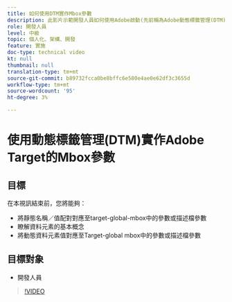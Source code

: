 ```yaml
---
title: 如何使用DTM實作Mbox參數
description: 此影片示範開發人員如何使用Adobe啟動(先前稱為Adobe動態標籤管理(DTM))來實作mbox參數。
role: 開發人員
level: 中級
topic: 個人化、架構、開發
feature: 實施
doc-type: technical video
kt: null
thumbnail: null
translation-type: tm+mt
source-git-commit: b89732fcca0be8bffc6e580e4ae0e62df3c3655d
workflow-type: tm+mt
source-wordcount: '95'
ht-degree: 3%

---
```



# 使用動態標籤管理(DTM)實作Adobe Target的Mbox參數

## 目標

在本視訊結束前，您將能夠：

* 將靜態名稱／值配對對應至target-global-mbox中的參數或描述檔參數
* 瞭解資料元素的基本概念
* 將動態資料元素值對應至Target-global mbox中的參數或描述檔參數

## 目標對象

* 開發人員

>[!VIDEO](https://video.tv.adobe.com/v/17383/?quality=12)
